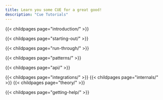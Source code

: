 ```yaml
---
title: Learn you some CUE for a great good!
description: "Cue Tutorials"
---
```


{{< childpages page="introduction/" >}}

{{< childpages page="starting-out/" >}}

{{< childpages page="run-through/" >}}

{{< childpages page="patterns/" >}}

{{< childpages page="api/" >}}

{{< childpages page="integrations/" >}}
{{< childpages page="internals/" >}}
{{< childpages page="theory/" >}}

{{< childpages page="getting-help/" >}}
